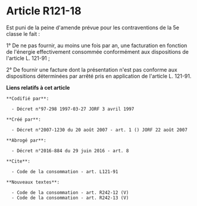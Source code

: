 # Article R121-18

Est puni de la peine d'amende prévue pour les contraventions de la 5e classe le fait : 

1° De ne pas fournir, au moins une fois par an, une facturation en fonction de l'énergie effectivement consommée conformément
aux dispositions de l'article L. 121-91 ; 

2° De fournir une facture dont la présentation n'est pas conforme aux dispositions déterminées par arrêté pris en application
de l'article L. 121-91.

**Liens relatifs à cet article**

	**Codifié par**:

	  - Décret n°97-298 1997-03-27 JORF 3 avril 1997

	**Créé par**:

	  - Décret n°2007-1230 du 20 août 2007 - art. 1 () JORF 22 août 2007

	**Abrogé par**:

	  - Décret n°2016-884 du 29 juin 2016 - art. 8

	**Cite**:

	  - Code de la consommation - art. L121-91

	**Nouveaux textes**:

	  - Code de la consommation - art. R242-12 (V)
	  - Code de la consommation - art. R242-13 (V)
